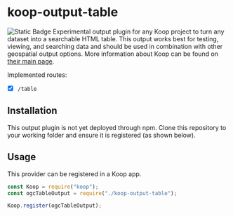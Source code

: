 # koop-output-table

![Static Badge](https://img.shields.io/badge/koop--output--table-v1.0.0-blue)
Experimental output plugin for any Koop project to turn any dataset into a searchable HTML table. This output works best for testing, viewing, and searching data and should be used in combination with other geospatial output options. More information about Koop can be found on [their main page](https://koopjs.github.io/).

Implemented routes:

- [x] `/table`

## Installation
This output plugin is not yet deployed through npm. Clone this repository to your working folder and ensure it is registered (as shown below).

## Usage
This provider can be registered in a Koop app.

```javascript
const Koop = require("koop");
const ogcTableOutput = require("./koop-output-table");

Koop.register(ogcTableOutput);
```